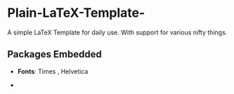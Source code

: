 # Plain-LaTeX-Template-

A simple LaTeX Template for daily use. With support for various nifty things.

## Packages Embedded

- **Fonts**: Times , Helvetica

-

